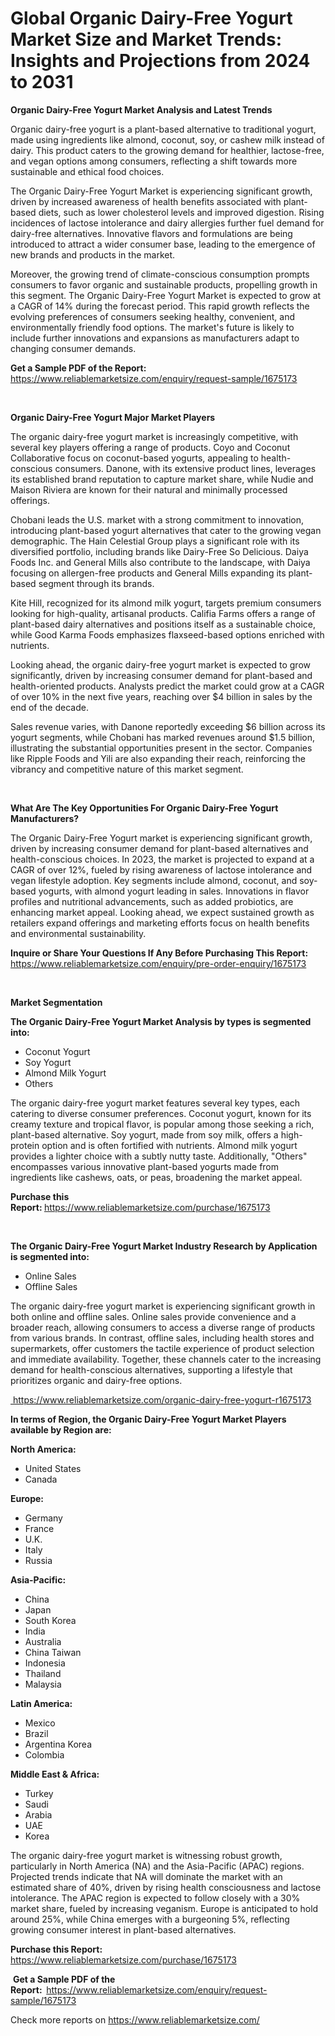 <p><h1>Global Organic Dairy-Free Yogurt Market Size and Market Trends: Insights and Projections from 2024 to 2031</h1></p><p><strong>Organic Dairy-Free Yogurt Market Analysis and Latest Trends</strong></p>
<p><p>Organic dairy-free yogurt is a plant-based alternative to traditional yogurt, made using ingredients like almond, coconut, soy, or cashew milk instead of dairy. This product caters to the growing demand for healthier, lactose-free, and vegan options among consumers, reflecting a shift towards more sustainable and ethical food choices.</p><p>The Organic Dairy-Free Yogurt Market is experiencing significant growth, driven by increased awareness of health benefits associated with plant-based diets, such as lower cholesterol levels and improved digestion. Rising incidences of lactose intolerance and dairy allergies further fuel demand for dairy-free alternatives. Innovative flavors and formulations are being introduced to attract a wider consumer base, leading to the emergence of new brands and products in the market.</p><p>Moreover, the growing trend of climate-conscious consumption prompts consumers to favor organic and sustainable products, propelling growth in this segment. The Organic Dairy-Free Yogurt Market is expected to grow at a CAGR of 14% during the forecast period. This rapid growth reflects the evolving preferences of consumers seeking healthy, convenient, and environmentally friendly food options. The market's future is likely to include further innovations and expansions as manufacturers adapt to changing consumer demands.</p></p>
<p><strong>Get a Sample PDF of the Report:&nbsp;</strong> <a href="https://www.reliablemarketsize.com/enquiry/request-sample/1675173?utm_campaign=1197&utm_medium=2&utm_source=Github&utm_content=ia&utm_term=28122024&utm_id=organic-dairy-free-yogurt">https://www.reliablemarketsize.com/enquiry/request-sample/1675173</a></p>
<p>&nbsp;</p>
<p><strong>Organic Dairy-Free Yogurt Major Market Players</strong></p>
<p><p>The organic dairy-free yogurt market is increasingly competitive, with several key players offering a range of products. Coyo and Coconut Collaborative focus on coconut-based yogurts, appealing to health-conscious consumers. Danone, with its extensive product lines, leverages its established brand reputation to capture market share, while Nudie and Maison Riviera are known for their natural and minimally processed offerings.</p><p>Chobani leads the U.S. market with a strong commitment to innovation, introducing plant-based yogurt alternatives that cater to the growing vegan demographic. The Hain Celestial Group plays a significant role with its diversified portfolio, including brands like Dairy-Free So Delicious. Daiya Foods Inc. and General Mills also contribute to the landscape, with Daiya focusing on allergen-free products and General Mills expanding its plant-based segment through its brands.</p><p>Kite Hill, recognized for its almond milk yogurt, targets premium consumers looking for high-quality, artisanal products. Califia Farms offers a range of plant-based dairy alternatives and positions itself as a sustainable choice, while Good Karma Foods emphasizes flaxseed-based options enriched with nutrients.</p><p>Looking ahead, the organic dairy-free yogurt market is expected to grow significantly, driven by increasing consumer demand for plant-based and health-oriented products. Analysts predict the market could grow at a CAGR of over 10% in the next five years, reaching over $4 billion in sales by the end of the decade.</p><p>Sales revenue varies, with Danone reportedly exceeding $6 billion across its yogurt segments, while Chobani has marked revenues around $1.5 billion, illustrating the substantial opportunities present in the sector. Companies like Ripple Foods and Yili are also expanding their reach, reinforcing the vibrancy and competitive nature of this market segment.</p></p>
<p>&nbsp;</p>
<p><strong>What Are The Key Opportunities For Organic Dairy-Free Yogurt Manufacturers?</strong></p>
<p><p>The Organic Dairy-Free Yogurt market is experiencing significant growth, driven by increasing consumer demand for plant-based alternatives and health-conscious choices. In 2023, the market is projected to expand at a CAGR of over 12%, fueled by rising awareness of lactose intolerance and vegan lifestyle adoption. Key segments include almond, coconut, and soy-based yogurts, with almond yogurt leading in sales. Innovations in flavor profiles and nutritional advancements, such as added probiotics, are enhancing market appeal. Looking ahead, we expect sustained growth as retailers expand offerings and marketing efforts focus on health benefits and environmental sustainability.</p></p>
<p><strong>Inquire or Share Your Questions If Any Before Purchasing This Report:</strong> <a href="https://www.reliablemarketsize.com/enquiry/pre-order-enquiry/1675173?utm_campaign=1197&utm_medium=2&utm_source=Github&utm_content=ia&utm_term=28122024&utm_id=organic-dairy-free-yogurt">https://www.reliablemarketsize.com/enquiry/pre-order-enquiry/1675173</a></p>
<p>&nbsp;</p>
<p><strong>Market Segmentation</strong></p>
<p><strong>The Organic Dairy-Free Yogurt Market Analysis by types is segmented into:</strong></p>
<p><ul><li>Coconut Yogurt</li><li>Soy Yogurt</li><li>Almond Milk Yogurt</li><li>Others</li></ul></p>
<p><p>The organic dairy-free yogurt market features several key types, each catering to diverse consumer preferences. Coconut yogurt, known for its creamy texture and tropical flavor, is popular among those seeking a rich, plant-based alternative. Soy yogurt, made from soy milk, offers a high-protein option and is often fortified with nutrients. Almond milk yogurt provides a lighter choice with a subtly nutty taste. Additionally, "Others" encompasses various innovative plant-based yogurts made from ingredients like cashews, oats, or peas, broadening the market appeal.</p></p>
<p><strong>Purchase this Report:&nbsp;</strong><a href="https://www.reliablemarketsize.com/purchase/1675173?utm_campaign=1197&utm_medium=2&utm_source=Github&utm_content=ia&utm_term=28122024&utm_id=organic-dairy-free-yogurt">https://www.reliablemarketsize.com/purchase/1675173</a></p>
<p>&nbsp;</p>
<p><strong>The Organic Dairy-Free Yogurt Market Industry Research by Application is segmented into:</strong></p>
<p><ul><li>Online Sales</li><li>Offline Sales</li></ul></p>
<p><p>The organic dairy-free yogurt market is experiencing significant growth in both online and offline sales. Online sales provide convenience and a broader reach, allowing consumers to access a diverse range of products from various brands. In contrast, offline sales, including health stores and supermarkets, offer customers the tactile experience of product selection and immediate availability. Together, these channels cater to the increasing demand for health-conscious alternatives, supporting a lifestyle that prioritizes organic and dairy-free options.</p></p>
<p><a href="https://www.reliablemarketsize.com/organic-dairy-free-yogurt-r1675173?utm_campaign=1197&utm_medium=2&utm_source=Github&utm_content=ia&utm_term=28122024&utm_id=organic-dairy-free-yogurt">&nbsp;https://www.reliablemarketsize.com/organic-dairy-free-yogurt-r1675173</a></p>
<p><strong>In terms of Region, the Organic Dairy-Free Yogurt Market Players available by Region are:</strong></p>
<p>
    <p> <strong> North America: </strong>
        <ul>
            <li>United States</li>
            <li>Canada</li>
        </ul>
        </p> 
    <p> <strong> Europe: </strong>
        <ul>
            <li>Germany</li>
            <li>France</li>
            <li>U.K.</li>
            <li>Italy</li>
            <li>Russia</li>
        </ul>
        </p> 
    <p> <strong> Asia-Pacific: </strong>
        <ul>
            <li>China</li>
            <li>Japan</li>
            <li>South Korea</li>
            <li>India</li>
            <li>Australia</li>
            <li>China Taiwan</li>
            <li>Indonesia</li>
            <li>Thailand</li>
            <li>Malaysia</li>
        </ul>
        </p> 
    <p> <strong> Latin America: </strong>
        <ul>
            <li>Mexico</li>
            <li>Brazil</li>
            <li>Argentina Korea</li>
            <li>Colombia</li>
        </ul>
        </p> 
    <p> <strong> Middle East & Africa: </strong>
        <ul>
            <li>Turkey</li>
            <li>Saudi</li>
            <li>Arabia</li>
            <li>UAE</li>
            <li>Korea</li>
        </ul>
    </p>
    </p>
<p><p>The organic dairy-free yogurt market is witnessing robust growth, particularly in North America (NA) and the Asia-Pacific (APAC) regions. Projected trends indicate that NA will dominate the market with an estimated share of 40%, driven by rising health consciousness and lactose intolerance. The APAC region is expected to follow closely with a 30% market share, fueled by increasing veganism. Europe is anticipated to hold around 25%, while China emerges with a burgeoning 5%, reflecting growing consumer interest in plant-based alternatives.</p></p>
<p><strong>Purchase this Report: </strong><a href="https://www.reliablemarketsize.com/purchase/1675173?utm_campaign=1197&utm_medium=2&utm_source=Github&utm_content=ia&utm_term=28122024&utm_id=organic-dairy-free-yogurt">https://www.reliablemarketsize.com/purchase/1675173</a></p>
<p>&nbsp;<strong>Get a Sample PDF of the Report:&nbsp;&nbsp;</strong><a href="https://www.reliablemarketsize.com/enquiry/request-sample/1675173?utm_campaign=1197&utm_medium=2&utm_source=Github&utm_content=ia&utm_term=28122024&utm_id=organic-dairy-free-yogurt">https://www.reliablemarketsize.com/enquiry/request-sample/1675173</a></p>
<p><strong></strong></p>
<p>Check more reports on <a href="https://www.reliablemarketsize.com/?utm_campaign=1197&utm_medium=2&utm_source=Github&utm_content=ia&utm_term=28122024&utm_id=organic-dairy-free-yogurt">https://www.reliablemarketsize.com/</a></p>